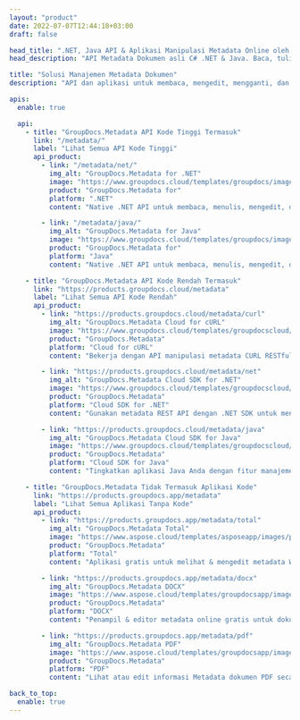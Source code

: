 ```yaml
---
layout: "product"
date: 2022-07-07T12:44:18+03:00
draft: false

head_title: ".NET, Java API & Aplikasi Manipulasi Metadata Online oleh GroupDocs"
head_description: "API Metadata Dokumen asli C# .NET & Java. Baca, tulis, edit & bandingkan informasi meta dari semua format populer. Analisis & ekspor metadata."

title: "Solusi Manajemen Metadata Dokumen"
description: "API dan aplikasi untuk membaca, mengedit, mengganti, dan menghapus metadata dokumen, gambar, dan format file lainnya di platform populer."

apis:
  enable: true

  api:
    - title: "GroupDocs.Metadata API Kode Tinggi Termasuk"
      link: "/metadata/"
      label: "Lihat Semua API Kode Tinggi"
      api_product:
        - link: "/metadata/net/"
          img_alt: "GroupDocs.Metadata for .NET"
          image: "https://www.groupdocs.cloud/templates/groupdocs/images/product-logos/groupdocs-metadata-net.png"
          product: "GroupDocs.Metadata for"
          platform: ".NET"
          content: "Native .NET API untuk membaca, menulis, mengedit, dan menghapus informasi meta secara dinamis dari Microsoft Office, PDF, Multimedia, gambar, dan berbagai format file lainnya."

        - link: "/metadata/java/"
          img_alt: "GroupDocs.Metadata for Java"
          image: "https://www.groupdocs.cloud/templates/groupdocs/images/product-logos/groupdocs-metadata-java.png"
          product: "GroupDocs.Metadata for"
          platform: "Java"
          content: "Native .NET API untuk membaca, menulis, mengedit, dan menghapus informasi meta secara dinamis dari Microsoft Office, PDF, Multimedia, gambar, dan berbagai format file lainnya."

    - title: "GroupDocs.Metadata API Kode Rendah Termasuk"
      link: "https://products.groupdocs.cloud/metadata"
      label: "Lihat Semua API Kode Rendah"
      api_product:
        - link: "https://products.groupdocs.cloud/metadata/curl"
          img_alt: "GroupDocs.Metadata Cloud for cURL"
          image: "https://www.groupdocs.cloud/templates/groupdocscloud/images/sdk/272x272/groupdocs_metadata-for-curl.png"
          product: "GroupDocs.Metadata"
          platform: "Cloud for cURL"
          content: "Bekerja dengan API manipulasi metadata CURL RESTful untuk mengelola informasi metadata PDF, Word, Excel, Presentasi, gambar, dan file multimedia di aplikasi Anda."

        - link: "https://products.groupdocs.cloud/metadata/net"
          img_alt: "GroupDocs.Metadata Cloud SDK for .NET"
          image: "https://www.groupdocs.cloud/templates/groupdocscloud/images/sdk/272x272/groupdocs_metadata-for-net.png"
          product: "GroupDocs.Metadata"
          platform: "Cloud SDK for .NET"
          content: "Gunakan metadata REST API dengan .NET SDK untuk menambah, mengedit, mengekstrak, mencari, dan menghapus metadata dari format dokumen dalam aplikasi .NET."

        - link: "https://products.groupdocs.cloud/metadata/java"
          img_alt: "GroupDocs.Metadata Cloud SDK for Java"
          image: "https://www.groupdocs.cloud/templates/groupdocscloud/images/sdk/272x272/groupdocs_metadata-for-java.png"
          product: "GroupDocs.Metadata"
          platform: "Cloud SDK for Java"
          content: "Tingkatkan aplikasi Java Anda dengan fitur manajemen metadata yang canggih menggunakan Metadata SDK for Java."

    - title: "GroupDocs.Metadata Tidak Termasuk Aplikasi Kode"
      link: "https://products.groupdocs.app/metadata"
      label: "Lihat Semua Aplikasi Tanpa Kode"
      api_product:
        - link: "https://products.groupdocs.app/metadata/total"
          img_alt: "GroupDocs.Metadata Total"
          image: "https://www.aspose.cloud/templates/asposeapp/images/products/logo/aspose_metadata-app.png"
          product: "GroupDocs.Metadata"
          platform: "Total"
          content: "Aplikasi gratis untuk melihat & mengedit metadata Word, Excel, PDF, PowerPoint, dan lebih dari 50 jenis dokumen."

        - link: "https://products.groupdocs.app/metadata/docx"
          img_alt: "GroupDocs.Metadata DOCX"
          image: "https://www.aspose.cloud/templates/groupdocsapp/images/products/logo/groupdocs_words-app.png"
          product: "GroupDocs.Metadata"
          platform: "DOCX"
          content: "Penampil & editor metadata online gratis untuk dokumen MS Word."

        - link: "https://products.groupdocs.app/metadata/pdf"
          img_alt: "GroupDocs.Metadata PDF"
          image: "https://www.aspose.cloud/templates/groupdocsapp/images/products/logo/groupdocs_pdf-app.png"
          product: "GroupDocs.Metadata"
          platform: "PDF"
          content: "Lihat atau edit informasi Metadata dokumen PDF secara online."

back_to_top:
  enable: true
---
```

